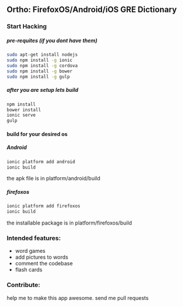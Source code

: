 ## Ortho: FirefoxOS/Android/iOS GRE Dictionary


### Start Hacking

##### pre-requites (if you dont have them)
```sh
sudo apt-get install nodejs
sudo npm install -g ionic
sudo npm install -g cordova
sudo npm install -g bower
sudo npm install -g gulp
```
##### after you are setup lets build
```sh
npm install
bower install
ionic serve
gulp
```

#### build for your desired os

##### Android
```sh
ionic platform add android
ionic build
```
the apk file is in platform/android/build

##### firefoxos
```sh
ionic platform add firefoxos
ionic build
```
the installable package is in platform/firefoxos/build

### Intended features:
- word games
- add pictures to words
- comment the codebase
- flash cards

### Contribute:
help me to make this app awesome. send me pull requests